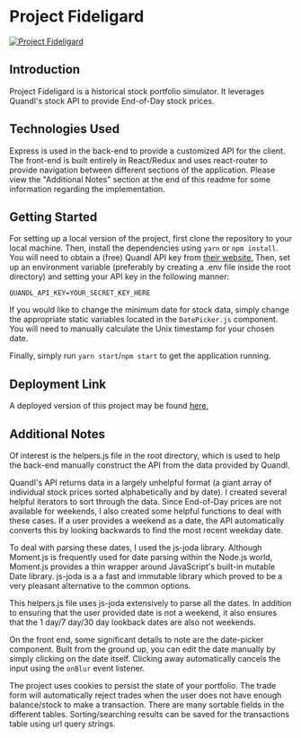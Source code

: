 # Project Fideligard

[![Project Fideligard](http://i.imgur.com/N1OweUa.png)](https://pure-dawn-86561.herokuapp.com/)

## Introduction
Project Fideligard is a historical stock portfolio simulator. It leverages Quandl's stock API to provide End-of-Day stock prices.

## Technologies Used
Express is used in the back-end to provide a customized API for the client. The front-end is built entirely in React/Redux and uses react-router to provide navigation between different sections of the application. Please view the "Additional Notes" section at the end of this readme for some information regarding the implementation.

## Getting Started
For setting up a local version of the project, first clone the repository to your local machine. Then, install the dependencies using `yarn` or `npm install`. You will need to obtain a (free) Quandl API key from [their website.](https://www.quandl.com/) Then, set up an environment variable (preferably by creating a .env file inside the root directory) and setting your API key in the following manner:

```
QUANDL_API_KEY=YOUR_SECRET_KEY_HERE
```

If you would like to change the minimum date for stock data, simply change the appropriate static variables located in the `DatePicker.js` component. You will need to manually calculate the Unix timestamp for your chosen date.

Finally, simply run `yarn start`/`npm start` to get the application running.

## Deployment Link
A deployed version of this project may be found [here.](https://pure-dawn-86561.herokuapp.com/)

## Additional Notes
Of interest is the helpers.js file in the root directory, which is used to help the back-end manually construct the API from the data provided by Quandl.

Quandl's API returns data in a largely unhelpful format (a giant array of individual stock prices sorted alphabetically and by date). I created several helpful iterators to sort through the data. Since End-of-Day prices are not available for weekends, I also created some helpful functions to deal with these cases. If a user provides a weekend as a date, the API automatically converts this by looking backwards to find the most recent weekday date. 

To deal with parsing these dates, I used the js-joda library. Although Moment.js is frequently used for date parsing within the Node.js world, Moment.js provides a thin wrapper around JavaScript's built-in mutable Date library. js-joda is a a fast and immutable library which proved to be a very pleasant alternative to the common options. 

This helpers.js file uses js-joda extensively to parse all the dates. In addition to ensuring that the user provided date is not a weekend, it also ensures that the 1 day/7 day/30 day lookback dates are also not weekends.

On the front end, some significant details to note are the date-picker component. Built from the ground up, you can edit the date manually by simply clicking on the date itself. Clicking away automatically cancels the input using the `onBlur` event listener. 

The project uses cookies to persist the state of your portfolio. The trade form will automatically reject trades when the user does not have enough balance/stock to make a transaction. There are many sortable fields in the different tables. Sorting/searching results can be saved for the transactions table using url query strings. 
